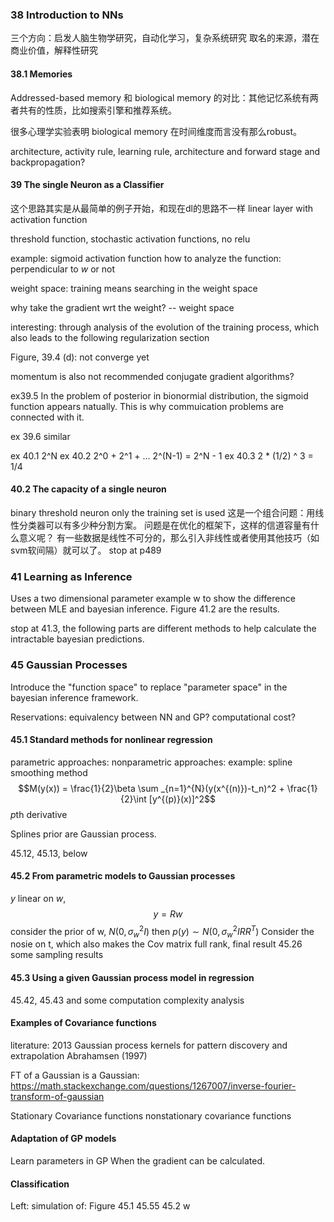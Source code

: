 ### 38 Introduction to NNs
三个方向：启发人脑生物学研究，自动化学习，复杂系统研究
取名的来源，潜在商业价值，解释性研究

#### 38.1 Memories
Addressed-based memory 和 biological memory 的对比：其他记忆系统有两者共有的性质，比如搜索引擎和推荐系统。

很多心理学实验表明 biological memory 在时间维度而言没有那么robust。

architecture, activity rule, learning rule,
architecture and forward stage and backpropagation?

#### 39 The single Neuron as a Classifier
这个思路其实是从最简单的例子开始，和现在dl的思路不一样
linear layer with activation function

threshold function, stochastic activation functions,
no relu

example: sigmoid activation function
how to analyze the function: perpendicular to $w$ or not

weight space: training means searching in the weight space

why take the gradient wrt the weight?
-- weight space

interesting: through analysis of the evolution of the training process, which also leads to the following regularization section

Figure, 39.4
(d): not converge yet

momentum is also not recommended
conjugate gradient algorithms?

ex39.5 In the problem of posterior in bionormial distribution, the sigmoid function appears natually. This is why commuication problems are connected with it.

ex 39.6 similar

ex 40.1 2^N
ex 40.2 2^0 + 2^1 + ... 2^(N-1) = 2^N - 1
ex 40.3 2 * (1/2) ^ 3 = 1/4

#### 40.2 The capacity of a single neuron
binary threshold neuron
only the training set is used
这是一个组合问题：用线性分类器可以有多少种分割方案。
问题是在优化的框架下，这样的信道容量有什么意义呢？
有一些数据是线性不可分的，那么引入非线性或者使用其他技巧（如svm软间隔）就可以了。
stop at p489

### 41 Learning as Inference
Uses a two dimensional parameter example w to show the difference between MLE and bayesian inference. Figure 41.2 are the results.

stop at 41.3, the following parts are different methods to help calculate the intractable bayesian predictions.

### 45 Gaussian Processes
Introduce the "function space" to replace "parameter space" in the bayesian inference framework.

Reservations: equivalency between NN and GP? computational cost?
#### 45.1 Standard methods for nonlinear regression
parametric approaches:
nonparametric approaches: 
example: spline smoothing method
$$M(y(x)) = \frac{1}{2}\beta \sum _{n=1}^{N}(y(x^{(n)})-t_n)^2 + \frac{1}{2}\int [y^{(p)}(x)]^2$$
$p$th derivative

Splines prior are Gaussian process.

45.12, 45.13, below

#### 45.2 From parametric models to Gaussian processes

$y$ linear on $w$,
$$y = Rw$$ 
consider the prior of w, $N(0, \sigma _{w}^2 I)$ then $p(y) 
\sim N(0, \sigma _{w}^2I  RR^T)$
Consider the nosie on t, which also makes the Cov matrix full rank,
final result 45.26
some sampling results
#### 45.3 Using a given Gaussian process model in regression
45.42, 45.43
and some computation complexity analysis
#### Examples of Covariance functions
literature: 
2013 Gaussian process kernels for pattern discovery and extrapolation
Abrahamsen (1997)

FT of a Gaussian is a Gaussian:
https://math.stackexchange.com/questions/1267007/inverse-fourier-transform-of-gaussian

Stationary Covariance functions
nonstationary covariance functions
#### Adaptation of GP models
Learn parameters in GP
When the gradient can be calculated.
#### Classification

Left: 
simulation of:
Figure 45.1
45.55
45.2 w



